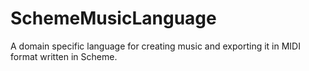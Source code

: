 # SchemeMusicLanguage
A domain specific language for creating music and exporting it in MIDI format written in Scheme.
